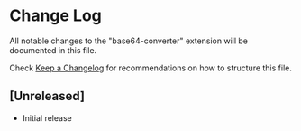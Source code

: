 # Change Log

All notable changes to the "base64-converter" extension will be documented in this file.

Check [Keep a Changelog](http://keepachangelog.com/) for recommendations on how to structure this file.

## [Unreleased]

- Initial release